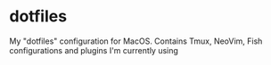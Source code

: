 # dotfiles
My "dotfiles" configuration for MacOS. Contains Tmux, NeoVim, Fish configurations and plugins I'm currently using
